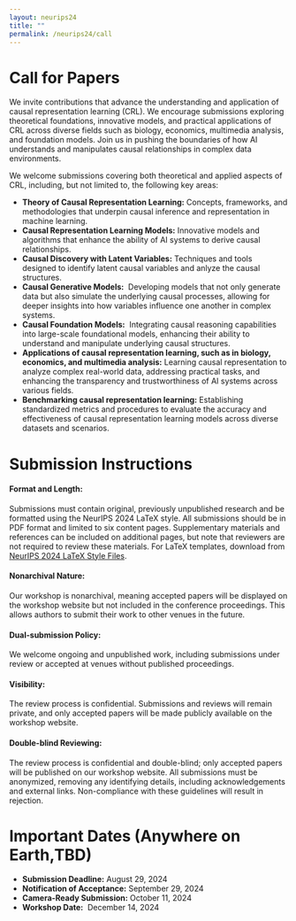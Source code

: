 ```yaml
---
layout: neurips24
title: ""
permalink: /neurips24/call
---
```


# Call for Papers

We invite contributions that advance the understanding and application of causal representation learning (CRL). We encourage submissions exploring theoretical foundations, innovative models, and practical applications of CRL across diverse fields such as biology, economics, multimedia analysis, and foundation models. Join us in pushing the boundaries of how AI understands and manipulates causal relationships in complex data environments.

We welcome submissions covering both theoretical and applied aspects of CRL, including, but not limited to, the following key areas:

- **Theory of Causal Representation Learning:** Concepts, frameworks, and methodologies that underpin causal inference and representation in machine learning.
- **Causal Representation Learning Models:** Innovative models and algorithms that enhance the ability of AI systems to derive causal relationships.
- **Causal Discovery with Latent Variables:** Techniques and tools designed to identify latent causal variables and anlyze the causal structures.
- **Causal Generative Models:**  Developing models that not only generate data but also simulate the underlying causal processes, allowing for deeper insights into how variables influence one another in complex systems.
- **Causal Foundation Models:**  Integrating causal reasoning capabilities into large-scale foundational models, enhancing their ability to understand and manipulate underlying causal structures.
- **Applications of causal representation learning, such as in biology, economics, and multimedia analysis:** Learning causal representation to analyze complex real-world data, addressing practical tasks, and enhancing the transparency and trustworthiness of AI systems across various fields.
- **Benchmarking causal representation learning:** Establishing standardized metrics and procedures to evaluate the accuracy and effectiveness of causal representation learning models across diverse datasets and scenarios.



# Submission Instructions

#### Format and Length:
Submissions must contain original, previously unpublished research and be formatted using the NeurIPS 2024 LaTeX style. All submissions should be in PDF format and limited to six content pages. Supplementary materials and references can be included on additional pages, but note that reviewers are not required to review these materials. For LaTeX templates, download from [NeurIPS 2024 LaTeX Style Files](https://media.neurips.cc/Conferences/NeurIPS2024/Styles.zip).
#### Nonarchival Nature:
Our workshop is nonarchival, meaning accepted papers will be displayed on the workshop website but not included in the conference proceedings. This allows authors to submit their work to other venues in the future.
#### Dual-submission Policy:
We welcome ongoing and unpublished work, including submissions under review or accepted at venues without published proceedings.
#### Visibility:
The review process is confidential. Submissions and reviews will remain private, and only accepted papers will be made publicly available on the workshop website.
#### Double-blind Reviewing:
The review process is confidential and double-blind; only accepted papers will be published on our workshop website. 
All submissions must be anonymized, removing any identifying details, including acknowledgements and external links. Non-compliance with these guidelines will result in rejection.

# Important Dates (Anywhere on Earth,TBD)

- **Submission Deadline:** August 29, 2024
- **Notification of Acceptance:** September 29, 2024
- **Camera-Ready Submission:** October 11, 2024
- **Workshop Date:**  December 14, 2024



